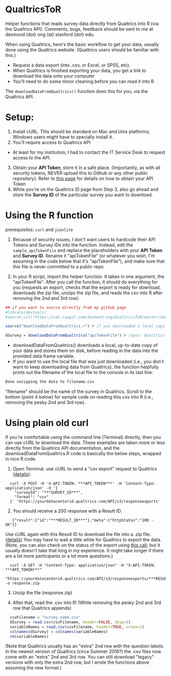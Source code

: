 # QualtricsToR
Helper functions that reads survey data directly from Qualtrics into R (via the Qualtrics API). Comments, bugs, feedback should be sent to me at desmond (dot) ong (at) stanford (dot) edu.


When using Qualtrics, here's the basic workflow to get your data, usually done using the Qualtrics website. (Qualtrics users should be familiar with this.)

- Request a data export (into .csv, or Excel, or SPSS, etc).
- When Qualtrics is finished exporting your data, you get a link to download the data onto your computer
- You'll need to do some minor cleaning before you can read it into R

The `downloadDataFromQualtrics()` function does this for you, via the Qualtrics API.

# Setup:

1. Install cURL. This should be standard on Mac and Unix platforms; Windows users might have to specially install it.
2. You'll require access to Qualtrics API 
  * At least for my institution, I had to contact the IT Service Desk to request access to the API.
3. Obtain your **API Token**, store it in a safe place. (Importantly, as with all security tokens, NEVER upload this to Github or any other public repository). Refer to <a href="https://api.qualtrics.com/docs/authentication">this page</a> for details on how to obtain your API Token
4. While you're on the Qualtrics ID page from Step 3, also go ahead and store the **Survey ID** of the particular survey you want to download.


# Using the R function

prerequisites: `curl` and `jsonlite`

1) Because of security issues, I don't want users to hardcode their API Tokens and Survey IDs into the function. Instead, edit the `sample_apiTokenFile` and replace the placeholders with your **API Token** and **Survey ID**. Rename it "apiTokenFile" (or whatever you wish, I'm assuming in the code below that it's "apiTokenFile"), and make sure that this file is never committed to a public repo.

2) In your R script, import the helper function. It takes in one argument, the "apiTokenFile". After you call the function, it should do everything for you (requests an export, checks that the export is ready for download, downloads the zip file, unzips the zip file, and reads the csv into R after removing the 2nd and 3rd row):
```r
## if you want to source directly from my github page
#library(devtools)
#source_url("https://cdn.rawgit.com/desmond-ong/QualtricsToR/master/downloadDataFromQualtrics.r")

source("downloadDataFromQualtrics.r") # if you downloaded a local copy of downloadDataFromQualtrics.r

dSurvey = downloadDataFromQualtrics("apiTokenFile") # input: Qualtrics credentials in apiTokenFile; output: csv file read into dSurvey
```

- downloadDataFromQualtrics() downloads a local, up-to-date copy of your data and stores them on disk, before reading in the data into the provided data frame variable.
- If you want to use the local file that was just downloaded (i.e., you don't want to keep downloading data from Qualtrics), the function helpfully prints out the filename of the local file to the console in its last line: 
```r
Done unzipping the data to filename.csv
```
"filename" should be the name of the survey in Qualtrics. Scroll to the bottom (point 4 below) for sample code on reading this csv into R (i.e., removing the pesky 2nd and 3rd row).


# Using plain old curl

If you're comfortable using the command line (Terminal) directly, then you can use cURL to download the data. These examples are taken more or less directly from the Qualtrics API documentation, and the downloadDataFromQualtrics.R code is basically the below steps, wrapped in nice R code.

1) Open Terminal. use cURL to send a "csv export" request to Qualtrics (<a href="https://api.qualtrics.com/docs/csv">details</a>): 
```
  curl -X POST -H 'X-API-TOKEN: ***API_TOKEN***' -H 'Content-Type: application/json' -d '{ 
    "surveyId": "***SURVEY_ID***", 
    "format": "csv" 
  }' 'https://yourdatacenterid.qualtrics.com/API/v3/responseexports' 
```

2) You should receive a 200 response with a Result ID. 
```
   {"result":{"id":"***RESULT_ID***"},"meta":{"httpStatus":"200 - OK"}} 
```

Use cURL again with this Result ID to download the file into a .zip file. (<a href="https://api.qualtrics.com/docs/get-response-export">details</a>) You may have to wait a little while for Qualtrics to export the data.
(Note, you can also check on the status of the export using <a href="https://api.qualtrics.com/docs/get-response-export-1">this call</a>; but it usually doesn't take that long in my experience. It might take longer if there are a lot more participants or a lot more questions.)
```
  curl -X GET -H "Content-Type: application/json" -H "X-API-TOKEN: ***API_TOKEN***" 
  "https://yourdatacenterid.qualtrics.com/API/v3/responseexports/***RESULT_ID***/file" -o response.zip 
```

3) Unzip the file (response.zip)

4) After that, read the .csv into R!  (While removing the pesky 2nd and 3rd row that Qualtrics appends)
```r
  csvFilename = "survey_name.csv" 
  dSurvey = read.csv(csvFilename, header=FALSE, skip=3) 
  variableNames = read.csv(csvFilename, header=TRUE, nrows=1) 
  colnames(dSurvey) = colnames(variableNames) 
  rm(variableNames)
```

(Note that Qualtrics usually has an "extra" 2nd row with the question labels. In the newest version of Qualtrics (circa Summer 2016?) the .csv files now come with an "extra" 2nd and 3rd row. You can still download "legacy" versions with only the extra 2nd row, but I wrote the functions above assuming the new format.)
